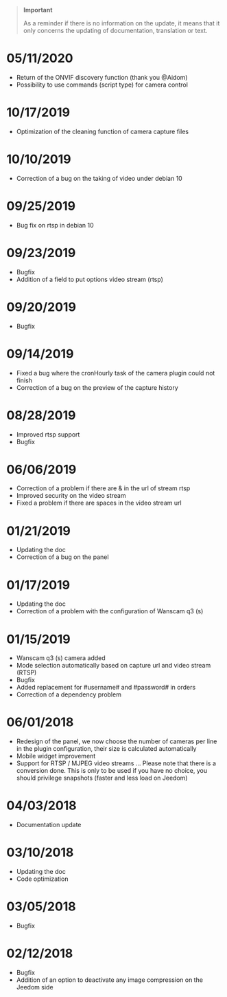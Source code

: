 >**Important**
>
>As a reminder if there is no information on the update, it means that it only concerns the updating of documentation, translation or text.

# 05/11/2020

- Return of the ONVIF discovery function (thank you @Aidom)
- Possibility to use commands (script type) for camera control

# 10/17/2019

- Optimization of the cleaning function of camera capture files

# 10/10/2019

- Correction of a bug on the taking of video under debian 10

# 09/25/2019

- Bug fix on rtsp in debian 10

# 09/23/2019

- Bugfix
- Addition of a field to put options video stream (rtsp)

# 09/20/2019

- Bugfix

# 09/14/2019

 - Fixed a bug where the cronHourly task of the camera plugin could not finish
 - Correction of a bug on the preview of the capture history

# 08/28/2019

- Improved rtsp support
- Bugfix

# 06/06/2019

- Correction of a problem if there are &amp; in the url of stream rtsp
- Improved security on the video stream
- Fixed a problem if there are spaces in the video stream url

# 01/21/2019

- Updating the doc
- Correction of a bug on the panel

# 01/17/2019

- Updating the doc
- Correction of a problem with the configuration of Wanscam q3 (s)

# 01/15/2019

- Wanscam q3 (s) camera added
- Mode selection automatically based on capture url and video stream (RTSP)
- Bugfix
- Added replacement for #username# and #password# in orders
- Correction of a dependency problem

# 06/01/2018

- Redesign of the panel, we now choose the number of cameras per line in the plugin configuration, their size is calculated automatically
- Mobile widget improvement
- Support for RTSP / MJPEG video streams ... Please note that there is a conversion done. This is only to be used if you have no choice, you should privilege snapshots (faster and less load on Jeedom)

# 04/03/2018

- Documentation update

# 03/10/2018

- Updating the doc
- Code optimization

# 03/05/2018

- Bugfix

# 02/12/2018

- Bugfix
- Addition of an option to deactivate any image compression on the Jeedom side
